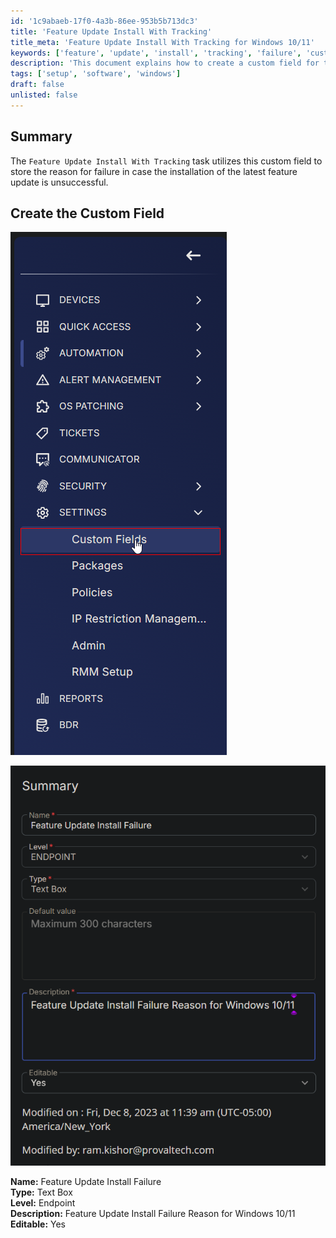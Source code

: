 ```yaml
---
id: '1c9abaeb-17f0-4a3b-86ee-953b5b713dc3'
title: 'Feature Update Install With Tracking'
title_meta: 'Feature Update Install With Tracking for Windows 10/11'
keywords: ['feature', 'update', 'install', 'tracking', 'failure', 'custom', 'field', 'windows']
description: 'This document explains how to create a custom field for tracking the reasons for failure during the installation of the latest feature update for Windows 10/11. It includes details on field configuration and usage.'
tags: ['setup', 'software', 'windows']
draft: false
unlisted: false
---
```


## Summary

The `Feature Update Install With Tracking` task utilizes this custom field to store the reason for failure in case the installation of the latest feature update is unsuccessful.

## Create the Custom Field

![Image 1](../../../static/img/Feature-Update-Install-Failure/image_1.png)

![Image 2](../../../static/img/Feature-Update-Install-Failure/image_2.png)

**Name:** Feature Update Install Failure  
**Type:** Text Box  
**Level:** Endpoint  
**Description:** Feature Update Install Failure Reason for Windows 10/11  
**Editable:** Yes  

